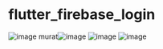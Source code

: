 # flutter_firebase_login
![image](https://github.com/gczmurat/flutter_firebase_login/assets/104165687/21345c39-3490-4cd7-a040-92601c5a97c0)
murat![image](https://github.com/gczmurat/flutter_firebase_login/assets/104165687/aea590aa-8bc4-4f23-b535-f955881f5d07)
![image](https://github.com/gczmurat/flutter_firebase_login/assets/104165687/38b3b341-2772-4994-a3b3-cc6076276295)
![image](https://github.com/gczmurat/flutter_firebase_login/assets/104165687/eedeb0a9-ac99-436d-ba7d-d5082bbeaf02)



